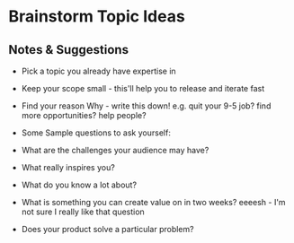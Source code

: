 # Brainstorm Topic Ideas

## Notes & Suggestions

+ Pick a topic you already have expertise in
+ Keep your scope small - this'll help you to release and iterate fast
+ Find your reason Why - write this down! e.g. quit your 9-5 job? find more opportunities? help people?
+ Some Sample questions to ask yourself:

+ What are the challenges your audience may have?
+ What really inspires you?
+ What do you know a lot about?
+ What is something you can create value on in two weeks? eeeesh - I'm not sure I really like that question
+ Does your product solve a particular problem?


